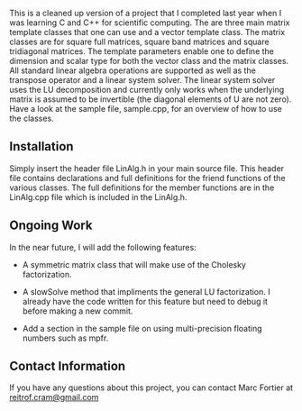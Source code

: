 This is a cleaned up version of a project that I completed last year when I was learning C and C++ for scientific computing. The are three main matrix template classes that one can use and a vector template class. The matrix classes are for square full matrices, square band matrices and square tridiagonal matrices. The template parameters enable one to define the dimension and scalar type for both the vector class and the matrix classes. All standard linear algebra operations are supported as well as the transpose operator and a linear system solver. The linear system solver uses the LU decomposition and currently only works when the underlying matrix is assumed to be invertible (the diagonal elements of U are not zero). Have a look at the sample file, sample.cpp, for an overview of how to use the classes. 


## **Installation**

Simply insert the header file LinAlg.h in your main source file. This header file contains declarations and full definitions for the friend functions of the various classes. The full definitions for the member functions are in the LinAlg.cpp file which is included in the LinAlg.h. 

## **Ongoing Work**

In the near future, I will add the following features:

* A symmetric matrix class that will make use of the Cholesky factorization.

* A slowSolve method that impliments the general LU factorization. I already have the code written for this feature but need to debug it before making a new commit. 

* Add a section in the sample file on using multi-precision floating numbers such as mpfr. 


## **Contact Information**

If you have any questions about this project, you can contact Marc Fortier at reitrof.cram@gmail.com



